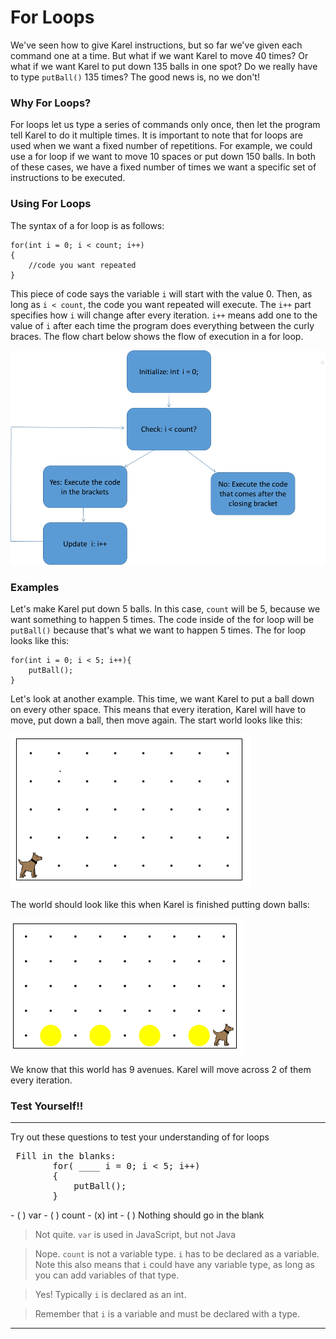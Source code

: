 # For Loops

We've seen how to give Karel instructions, but so far we've given each command one at a time.  But what if we want Karel to move 40 times?  Or what if we want Karel to put down 135 balls in one spot?  Do we really have to type ```putBall()``` 135 times?  The good news is, no we don't!

### Why For Loops?
For loops let us type a series of commands only  once, then let the program tell Karel to do it multiple times. It is important to note that for loops are used when we want a fixed number of repetitions. For example, we could use a for loop if we want to move 10 spaces or put down 150 balls.  In both of these cases, we have a fixed number of times we want a specific set of instructions to be executed.

### Using For Loops
The syntax of a for loop is as follows:

```
for(int i = 0; i < count; i++)
{
    //code you want repeated
}
```

This piece of code says the variable `i` will start with the value 0.  Then, as long as `i < count`, the code you want repeated will execute.  The `i++` part specifies how `i` will change after every iteration.  `i++` means add one to the value of `i` after each time the program does everything between the curly braces.  The flow chart below shows the flow of execution in a for loop.


![](../static/karel/forLoopDiagram.png)


### Examples
Let's make Karel put down 5 balls.  In this case, `count` will be 5, because we want something to happen 5 times.  The code inside of the for loop will be `putBall()` because that's what we want to happen 5 times.  The for loop looks like this:

```
for(int i = 0; i < 5; i++){
    putBall();
}
```

Let's look at another example.  This time, we want Karel to put a ball down on every other space. This means that every iteration, Karel will have to move, put down a ball, then move again. The start world looks like this:

![Starting World](../static/karel/for_oddBallStartWorld.png)

The world should look like this when Karel is finished putting down balls: 

![Ending World](../static/karel/for_oddBallFinish.png)

We know that this world has 9 avenues. Karel will move across 2 of them every iteration.

### Test Yourself!!

---


<p>Try out these questions to test your understanding of for loops </p>
<pre> Fill in the blanks:
        for( ____ i = 0; i < 5; i++)
        {
            putBall();
        }
</pre>
- ( ) var
- ( ) count
- (x) int
- ( ) Nothing should go in the blank

> Not quite.  `var` is used in JavaScript, but not Java

> Nope. `count` is not a variable type. `i` has to be declared as a variable.  Note this also means that `i` could have any variable type, as long as you can add variables of that type.

> Yes! Typically `i` is declared as an int.

> Remember that `i` is a variable and must be declared with a type.  


---































